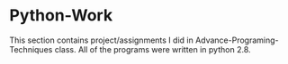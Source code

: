 # Python-Work
This section contains project/assignments I did in Advance-Programing-Techniques class. All of the programs were written in python 2.8.
